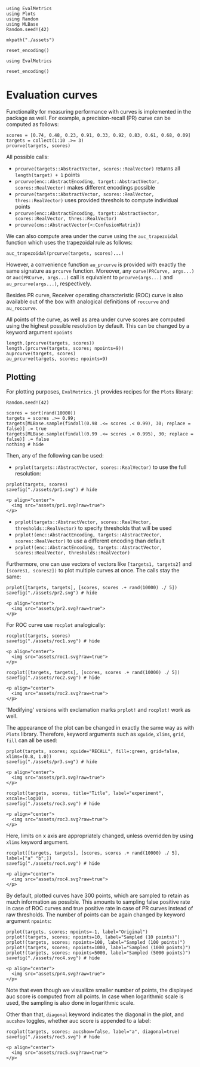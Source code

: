 ```@setup plots
using EvalMetrics
using Plots
using Random
using MLBase
Random.seed!(42)

mkpath("./assets")

reset_encoding()
```

```@setup curves
using EvalMetrics

reset_encoding()
```


# Evaluation curves


Functionality for measuring performance with curves is implemented in the package as well. For example, a precision-recall (PR) curve can be computed as follows:
```@repl curves
scores = [0.74, 0.48, 0.23, 0.91, 0.33, 0.92, 0.83, 0.61, 0.68, 0.09]
targets = collect(1:10 .>= 3)
prcurve(targets, scores)
```

All possible calls:
- `prcurve(targets::AbstractVector, scores::RealVector)` returns all `length(target) + 1` points
- `prcurve(enc::AbstractEncoding, target::AbstractVector, scores::RealVector)` makes different encodings possible
- `prcurve(targets::AbstractVector, scores::RealVector, thres::RealVector)` uses provided threshols to compute individual points
- `prcurve(enc::AbstractEncoding, target::AbstractVector, scores::RealVector, thres::RealVector)`
- `prcurve(cms::AbstractVector{<:ConfusionMatrix})`

We can also compute area under the curve using the `auc_trapezoidal` function which uses the trapezoidal rule as follows:

```@repl curves
auc_trapezoidal(prcurve(targets, scores)...)
```

However, a convenience function `au_prcurve` is provided with exactly the same signature as `prcurve` function. Moreover, any `curve(PRCurve, args...)` or `auc(PRCurve, args...)` call is equivalent to `prcurve(args...)` and `au_prcurve(args...)`, respectively.

Besides PR curve, Receiver operating characteristic (ROC) curve is also available out of the box with analogical definitions of `roccurve` and `au_roccurve`.

All points of the curve, as well as area under curve scores are computed using the highest possible resolution by default. This can be changed by a keyword argument `npoints`

```@repl curves
length.(prcurve(targets, scores))
length.(prcurve(targets, scores; npoints=9))
auprcurve(targets, scores)
au_prcurve(targets, scores; npoints=9)
```

## Plotting
For plotting purposes, `EvalMetrics.jl` provides recipes for the `Plots` library:

```@example plots
Random.seed!(42)

scores = sort(rand(10000))
targets = scores .>= 0.99;
targets[MLBase.sample(findall(0.98 .<= scores .< 0.99), 30; replace = false)] .= true
targets[MLBase.sample(findall(0.99 .<= scores .< 0.995), 30; replace = false)] .= false
nothing # hide
```

Then, any of the following can be used:

- `prplot(targets::AbstractVector, scores::RealVector)` to use the full resolution:

```@example plots
prplot(targets, scores)
savefig("./assets/pr1.svg") # hide
```

```@raw html
<p align="center">
  <img src="assets/pr1.svg?raw=true">
</p>
```

- `prplot(targets::AbstractVector, scores::RealVector, thresholds::RealVector)` to specify thresholds that will be used
- `prplot!(enc::AbstractEncoding, targets::AbstractVector, scores::RealVector)` to use a different encoding than default
- `prplot!(enc::AbstractEncoding, targets::AbstractVector, scores::RealVector, thresholds::RealVector)`

Furthermore, one can use vectors of vectors like `[targets1, targets2]` and `[scores1, scores2])` to plot multiple curves at once. The calls stay the same:

```@example plots
prplot([targets, targets], [scores, scores .+ rand(10000) ./ 5])
savefig("./assets/pr2.svg") # hide
```

```@raw html
<p align="center">
  <img src="assets/pr2.svg?raw=true">
</p>
```

For ROC curve use `rocplot` analogically:

```@example plots
rocplot(targets, scores)
savefig("./assets/roc1.svg") # hide
```

```@raw html
<p align="center">
  <img src="assets/roc1.svg?raw=true">
</p>
```

```@example plots
rocplot([targets, targets], [scores, scores .+ rand(10000) ./ 5])
savefig("./assets/roc2.svg") # hide
```

```@raw html
<p align="center">
  <img src="assets/roc2.svg?raw=true">
</p>
```


'Modifying' versions with exclamation marks `prplot!` and `rocplot!` work as well.

The appearance of the plot can be changed in exactly the same way as with `Plots` library. Therefore, keyword arguments such as `xguide`, `xlims`, `grid`, `fill` can all be used:

```@example plots
prplot(targets, scores; xguide="RECALL", fill=:green, grid=false, xlims=(0.8, 1.0))
savefig("./assets/pr3.svg") # hide
```

```@raw html
<p align="center">
  <img src="assets/pr3.svg?raw=true">
</p>
```

```@example plots
rocplot(targets, scores, title="Title", label="experiment", xscale=:log10)
savefig("./assets/roc3.svg") # hide
```

```@raw html
<p align="center">
  <img src="assets/roc3.svg?raw=true">
</p>
```

Here, limits on x axis are appropriately changed, unless overridden by using `xlims` keyword argument.

```@example plots
rocplot([targets, targets], [scores, scores .+ rand(10000) ./ 5], label=["a" "b";])
savefig("./assets/roc4.svg") # hide
```

```@raw html
<p align="center">
  <img src="assets/roc4.svg?raw=true">
</p>
```

By default, plotted curves have 300 points, which are sampled to retain as much information as possible. This amounts to sampling false positive rate in case of ROC curves and true positive rate in case of PR curves instead of raw thresholds. The number of points can be again changed by keyword argument `npoints`:

```@example plots
prplot(targets, scores; npoints=-1, label="Original")
prplot!(targets, scores; npoints=10, label="Sampled (10 points)")
prplot!(targets, scores; npoints=100, label="Sampled (100 points)")
prplot!(targets, scores; npoints=1000, label="Sampled (1000 points)")
prplot!(targets, scores; npoints=5000, label="Sampled (5000 points)")
savefig("./assets/roc4.svg") # hide
```

```@raw html
<p align="center">
  <img src="assets/pr4.svg?raw=true">
</p>
```

Note that even though we visuallize smaller number of points, the displayed auc score is computed from all points. In case when logarithmic scale is used, the sampling is also done in logarithmic scale.

Other than that, `diagonal` keyword indicates the diagonal in the plot, and `aucshow` toggles, whether auc score is appended to a label:

```@example plots
rocplot(targets, scores; aucshow=false, label="a", diagonal=true)
savefig("./assets/roc5.svg") # hide
```

```@raw html
<p align="center">
  <img src="assets/roc5.svg?raw=true">
</p>
```
